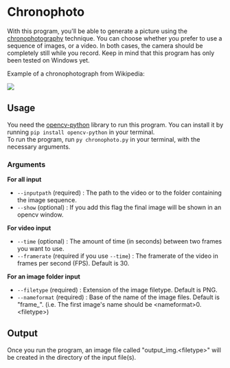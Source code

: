 # Chronophoto

With this program, you'll be able to generate a picture using the [chronophotography](https://en.wikipedia.org/wiki/Chronophotography) technique. You can choose whether you prefer to use a sequence of images, or a video. In both cases, the camera should be completely still while you record. Keep in mind that this program has only been tested on Windows yet.  

Example of a chronophotograph from Wikipedia:  

<img src="https://upload.wikimedia.org/wikipedia/commons/thumb/7/78/Chronophotography_sport_360_Cross-_%28Almost%29.jpg/1200px-Chronophotography_sport_360_Cross-_%28Almost%29.jpg" style="max-width:50%">

## Usage

You need the [opencv-python](https://pypi.org/project/opencv-python/) library to run this program. You can install it by running `pip install opencv-python` in your terminal.  
To run the program, run `py chronophoto.py` in your terminal, with the necessary arguments.

### Arguments

**For all input**
 - `--inputpath` (required) : The path to the video or to the folder containing the image sequence.
 - `--show` (optional) : If you add this flag the final image will be shown in an opencv window.

**For video input**
 - `--time` (optional) : The amount of time (in seconds) between two frames you want to use.
 - `--framerate` (required if you use `--time`) : The framerate of the video in frames per second (FPS). Default is 30.

**For an image folder input**
 - `--filetype` (required) : Extension of the image filetype. Default is PNG.
 - `--nameformat` (required) : Base of the name of the image files. Default is "frame_". (i.e. The first image's name should be \<nameformat>0.\<filetype>)

## Output

Once you run the program, an image file called "output_img.\<filetype>" will be created in the directory of the input file(s).